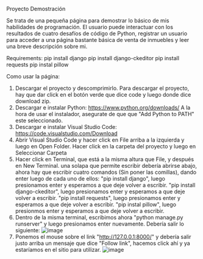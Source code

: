 Proyecto Demostración

Se trata de una pequeña página para demostrar lo básico de mis habilidades de programación. El usuario puede interactuar con los resultados de cuatro desafíos de código de Python, registrar un usuario para acceder a una página bastante básica de venta de inmuebles y leer una breve descripción sobre mi.

Requirements: 
pip install django
pip install django-ckeditor
pip install requests
pip instal pillow

Como usar la página:
1. Descargar el proyecto y descomprimirlo.
   Para descargar el proyecto, hay que dar click en el botón verde que dice code y luego donde dice download zip.
2. Descargar e instalar Python: https://www.python.org/downloads/
   A la hora de usar el instalador, asegurate de que que "Add Python to PATH" este seleccionado.
3. Descargar e instalar Visual Studio Code: https://code.visualstudio.com/Download
4. Abrir Visual Studio Code y hacer click en File arriba a la izquierda y luego en Open Folder. Hacer click en la carpeta del proyecto y luego en Seleccionar Carpeta
5. Hacer click en Terminal, que está a la misma altura que File, y después en New Terminal. una solapa que permite escribir debería abrirse abajo, ahora hay que escribir cuatro comandos (Sin poner las comillas), dando enter luego de cada uno de ellos:
   "pip install django", luego presionamos enter y esperamos a que deje volver a escribir.
   "pip install django-ckeditor", luego presionamos enter y esperamos a que deje volver a escribir.
   "pip install requests", luego presionamos enter y esperamos a que deje volver a escribir.
   "pip instal pillow", luego presionmos enter y esperamos a que deje volver a escribir.
6. Dentro de la misma terminal, escribimos ahora "python manage.py runserver" y luego presionamos enter nuevamente. Debería salir lo siguiente:
 ![image](https://github.com/AndresHerrero1/ProyectoDemostracion/assets/123222094/28957743-3784-4187-ae71-96ccd12bbfeb)
7. Ponemos el mouse sobre el link "http://127.0.0.1:8000/" y debería salir justo arriba un mensaje que dice "Follow link", hacemos click ahí y ya estaríamos en el sitio para utilizar.
 ![image](https://github.com/AndresHerrero1/ProyectoDemostracion/assets/123222094/46d3b7b1-3801-499a-9bac-7c235317aed9)




